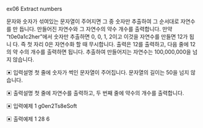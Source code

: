 ex06
Extract numbers

문자와 숫자가 섞여있는 문자열이 주어지면 그 중 숫자만 추출하여 그 순서대로 자연수를 만
듭니다. 만들어진 자연수와 그 자연수의 약수 개수를 출력합니다.
만약 “t0e0a1c2her”에서 숫자만 추출하면 0, 0, 1, 2이고 이것을 자연수를 만들면 12가 됩니
다. 즉 첫 자리 0은 자연수화 할 때 무시합니다. 출력은 12를 출력하고, 다음 줄에 12의 약
수의 개수를 출력하면 됩니다.
추출하여 만들어지는 자연수는 100,000,000을 넘지 않습니다.

▣ 입력설명
첫 줄에 숫자가 썩인 문자열이 주어집니다. 문자열의 길이는 50을 넘지 않습니다.

▣ 출력설명
첫 줄에 자연수를 출력하고, 두 번째 줄에 약수의 개수를 출력합니다.

▣ 입력예제 1
g0en2Ts8eSoft

▣ 출력예제 1
28
6